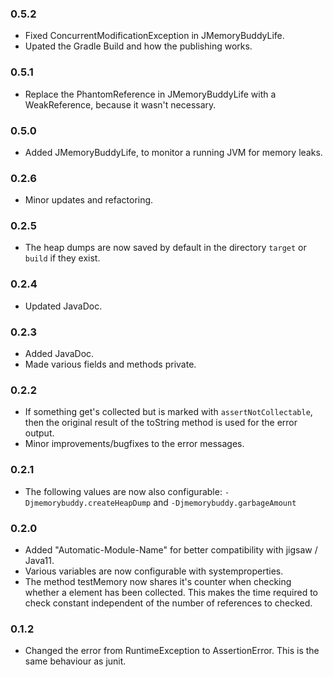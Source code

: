 ### 0.5.2
 * Fixed ConcurrentModificationException in JMemoryBuddyLife.
 * Upated the Gradle Build and how the publishing works.

### 0.5.1
 * Replace the PhantomReference in JMemoryBuddyLife with a WeakReference, 
   because it wasn't necessary.

### 0.5.0
 * Added JMemoryBuddyLife, to monitor a running JVM for memory leaks.

### 0.2.6
 * Minor updates and refactoring.

### 0.2.5
 * The heap dumps are now saved by default in the directory `target` or `build` if they exist.

### 0.2.4
 * Updated JavaDoc.

### 0.2.3
 * Added JavaDoc.
 * Made various fields and methods private.

### 0.2.2
 * If something get's collected but is marked with `assertNotCollectable`, then the original result of the toString method is used for the error output.
 * Minor improvements/bugfixes to the error messages.

### 0.2.1
 * The following values are now also configurable: `-Djmemorybuddy.createHeapDump` and `-Djmemorybuddy.garbageAmount` 
### 0.2.0
 * Added "Automatic-Module-Name" for better compatibility with jigsaw / Java11.
 * Various variables are now configurable with systemproperties.
 * The method testMemory now shares it's counter when checking whether a element has been collected. 
 This makes the time required to check constant independent of the number of references to checked.

### 0.1.2
 * Changed the error from RuntimeException to AssertionError. This is the same behaviour as junit.